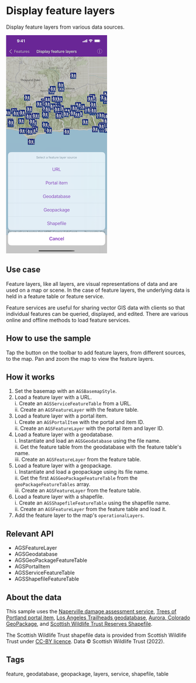 # Display feature layers

Display feature layers from various data sources.

![Display feature layers](display-feature-layers.png)

## Use case

Feature layers, like all layers, are visual representations of data and are used on a map or scene. In the case of feature layers, the underlying data is held in a feature table or feature service.

Feature services are useful for sharing vector GIS data with clients so that individual features can be queried, displayed, and edited. There are various online and offline methods to load feature services.

## How to use the sample

Tap the button on the toolbar to add feature layers, from different sources, to the map. Pan and zoom the map to view the feature layers.

## How it works

1. Set the basemap with an `AGSBasemapStyle`.
2. Load a feature layer with a URL.  
    i. Create an `AGSServiceFeatureTable` from a URL.  
    ii. Create an `AGSFeatureLayer` with the feature table.  
3. Load a feature layer with a portal item.  
    i. Create an `AGSPortalItem` with the portal and item ID.  
    ii. Create an `AGSFeatureLayer` with the portal item and layer ID.  
4. Load a feature layer with a geodatabase.  
    i. Instantiate and load an `AGSGeodatabase` using the file name.  
    ii. Get the feature table from the geodatabase with the feature table's name.  
    iii. Create an `AGSFeatureLayer` from the feature table.  
5. Load a feature layer with a geopackage.  
    i. Instantiate and load a geopackage using its file name.  
    ii. Get the first `AGSGeoPackageFeatureTable` from the `geoPackageFeatureTables` array.  
    iii. Create an `AGSFeatureLayer` from the feature table.  
6. Load a feature layer with a shapefile.  
    i. Create an `AGSShapefileFeatureTable` using the shapefile name.  
    ii. Create an `AGSFeatureLayer` from the feature table and load it.  
7. Add the feature layer to the map's `operationalLayers`.  

## Relevant API

* AGSFeatureLayer
* AGSGeodatabase
* AGSGeoPackageFeatureTable
* AGSPortalItem
* AGSServiceFeatureTable
* AGSShapefileFeatureTable

## About the data

This sample uses the [Naperville damage assessment service](https://sampleserver7.arcgisonline.com/server/rest/services/DamageAssessment/FeatureServer/0), [Trees of Portland portal item](https://www.arcgis.com/home/item.html?id=1759fd3e8a324358a0c58d9a687a8578), [Los Angeles Trailheads geodatabase](https://www.arcgis.com/home/item.html?id=2b0f9e17105847809dfeb04e3cad69e0), [Aurora, Colorado GeoPackage](https://www.arcgis.com/home/item.html?id=68ec42517cdd439e81b036210483e8e7), and [Scottish Wildlife Trust Reserves Shapefile](https://www.arcgis.com/home/item.html?id=15a7cbd3af1e47cfa5d2c6b93dc44fc2). 

The Scottish Wildlife Trust shapefile data is provided from Scottish Wildlife Trust under [CC-BY licence](https://creativecommons.org/licenses/by/4.0/). Data © Scottish Wildlife Trust (2022).

## Tags

feature, geodatabase, geopackage, layers, service, shapefile, table
